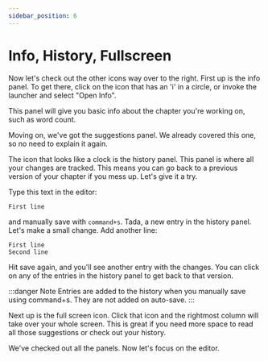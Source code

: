 ```yaml
---
sidebar_position: 6
---
```


# Info, History, Fullscreen

Now let's check out the other icons way over to the right. First up is the info panel. To get there, click on the icon that has an 'i' in a circle, or invoke the launcher and select "Open Info".

This panel will give you basic info about the chapter you're working on, such as word count.

Moving on, we've got the suggestions panel. We already covered this one, so no need to explain it again.

The icon that looks like a clock is the history panel. This panel is where all your changes are tracked. This means you can go back to a previous version of your chapter if you mess up. Let's give it a try.

Type this text in the editor:

```
First line
```

and manually save with `command+s`. Tada, a new entry in the history panel. Let's make a small change. Add another line:

```
First line
Second line
```

Hit save again, and you'll see another entry with the changes. You can click on any of the entries in the history panel to get back to that version.

:::danger Note
Entries are added to the history when you manually save using command+s. They are not added on auto-save.
:::

Next up is the full screen icon. Click that icon and the rightmost column will take over your whole screen. This is great if you need more space to read all those suggestions or check out your history.

We've checked out all the panels. Now let's focus on the editor.
